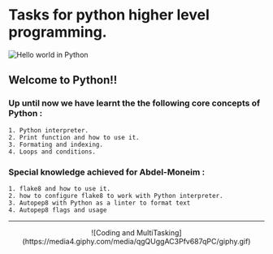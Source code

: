 # Tasks for python higher level programming.

  ![Hello world in Python](https://media2.giphy.com/media/h408T6Y5GfmXBKW62l/200w.gif?cid=82a1493bkx41gtxbgyfh1aakxd1y99k1y0d7hp19or778ec4&ep=v1_gifs_related&rid=200w.gif&ct=g)

  ## Welcome to Python!!

  ### Up until now we have learnt the the following core concepts of Python :

    1. Python interpreter.
    2. Print function and how to use it.
    3. Formating and indexing.
    4. Loops and conditions.

  ### Special knowledge achieved for Abdel-Moneim :
    1. flake8 and how to use it.
    2. how to configure flake8 to work with Python interpreter.
    3. Autopep8 with Python as a linter to format text
    4. Autopep8 flags and usage
-------

  <p align="center">
  ![Coding and MultiTasking](https://media4.giphy.com/media/qgQUggAC3Pfv687qPC/giphy.gif)
  </p>



